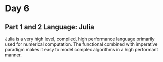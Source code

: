 # Day 6

## Part 1 and 2 Language: Julia

Julia is a very high level, compiled, high performance language primarily used for numerical computation. The functional combined with imperative paradigm makes it easy to model complex algorithms in a high performant manner.
